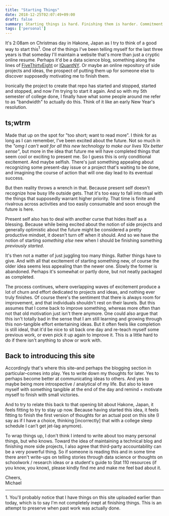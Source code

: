 ```yaml
---
title: "Starting Things"
date: 2018-12-25T02:07:49+09:00
draft: false
summary: Starting things is hard. Finishing them is harder. Commitment issues lol.
tags: ['personal']
---
```


It's 2:08am on Christmas day in Hakone, Japan as I try to think of a good way to start this<sup>1</sup>. One of the things I've been telling myself for the last three years is that someday I'll maintain a website that's more than just a cryptic online resume. Perhaps it'd be a data science blog, something along the lines of [FiveThirtyEight](https://fivethirtyeight.com/) or [IQuantNY](http://iquantny.tumblr.com/). Or maybe an online repository of side projects and ideas, the prospect of putting them up for someone else to discover supposedly motivating me to finish them. 

Ironically the project to create that repo has started and stopped, started and stopped, and now I'm trying to start it again. And so with my 5th semester of college done, I finally have what some people around me refer to as "bandwidth" to actually do this. Think of it like an early New Year's resolution.

## ts;wtrm
Made that up on the spot for "too short; want to read more". I think for as long as I can remember, I've been excited about the future. Not so much in the *"omg I can't wait for all this new technology to make our lives 10x better sense"*, but more in the idea that future me will have completed things that seem cool or exciting to present me. So I guess this is only conditional excitement. And maybe selfish. There's just something appealing about recognizing some present-day issue or a project that's waiting to be done, and imagining the course of action that will one day lead to its eventual success.

But then reality throws a wrench in that. Because present self doesn't recognize how busy life outside gets. That it's too easy to fall into ritual with the things that supposedly warrant higher priority. That time is finite and rivalrous across activities and too easily consumable and soon enough the future is here.

Present self also has to deal with another curse that hides itself as a blessing. Because while being excited about the notion of side projects and generally optimistic about the future might be considered a pretty productive mindset, it doesn't turn off when it should. And so we have the notion of starting *something else* new when I should be finishing something *previously started*.  

It's then not a matter of just juggling too many things. Rather things have to give. And with all that excitement of starting something new, of course the older idea seems less appealing than the newer one. Slowly the former is abandoned. Perhaps it's somewhat or partly done, but not neatly packaged as completed.

The process continues, where overlapping waves of excitement produce a lot of churn and effort dedicated to projects and ideas, and nothing ever truly finishes. Of course there's the sentiment that there is always room for improvement, and that individuals shouldn't rest on their laurels. But this assumes that I come back to improve something, whereas more often than not that old motivation just isn't there anymore. One could also argue that this isn't totally bad in the sense that I am still learning and growing through this non-tangible effort entertaining ideas. But it often feels like completion is still ideal, that it'd be nice to sit back one day and re-teach myself some previous work, or even pick it up again to improve it. This is a little hard to do if there isn't anything to show or work with.

## Back to introducing this site  

Accordingly that's where this site–and perhaps the blogging section in particular–comes into play. Yes to write down my thoughts for later. Yes to perhaps become better at communicating ideas to others. And yes to maybe being more introspective / analytical of my life. But also to leave myself with something tangible at the end of the day and remind + motivate myself to finish with small victories. 

And to try to relate this back to that opening bit about Hakone, Japan, it feels fitting to try to stay up now. Because having started this idea, it feels fitting to finish the first version of thoughts for an actual post on this site (I say as if I have a choice, thinking [incorrectly] that with a college sleep schedule I can’t get jet-lag anymore).

To wrap things up, I don't think I intend to write about too many personal things, but who knows. Toward the idea of maintaining a technical blog and finishing more side projects, I also agree that third-party accountability can be a very powerful thing. So if someone is reading this and in some time there aren't write-ups on telling stories through data science or thoughts on schoolwork / research ideas or a student's guide to Stat 110 resources (if you know, you know), please kindly find me and make me feel bad about it.

Cheers,  
Michael 

--- 

<div class="footer">
1. You'll probably notice that I have things on this site uploaded earlier than today, which is to say I'm not completely inept at finishing things. This is an attempt to preserve when past work was actually done.
</div>





